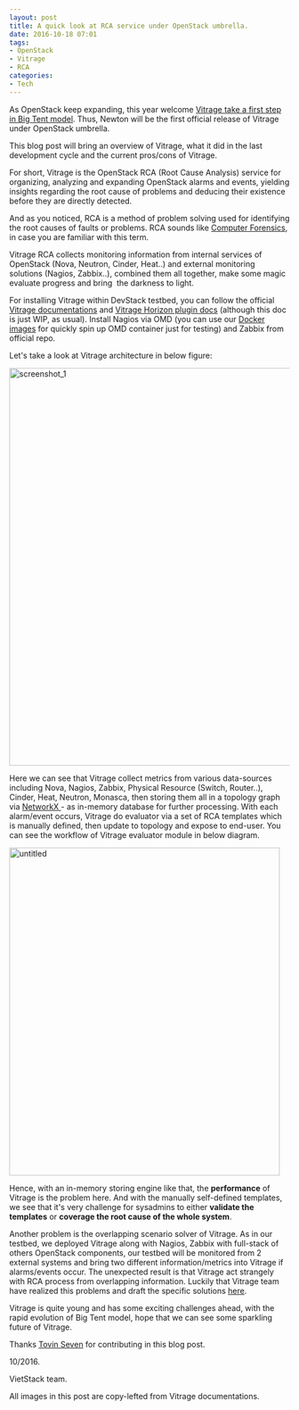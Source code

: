```yaml
---
layout: post
title: A quick look at RCA service under OpenStack umbrella.
date: 2016-10-18 07:01
tags:
- OpenStack
- Vitrage
- RCA
categories:
- Tech
---
```

As OpenStack keep expanding, this year welcome <a href="https://github.com/openstack/governance/commit/b78e7bd0e2e42d212b6e9271ceccf2c5c25688c7" target="_blank">Vitrage take a first step in Big Tent model</a>. Thus, Newton will be the first official release of Vitrage under OpenStack umbrella.

This blog post will bring an overview of Vitrage, what it did in the last development cycle and the current pros/cons of Vitrage.

For short, Vitrage is the OpenStack RCA (Root Cause Analysis) service for organizing, analyzing and expanding OpenStack alarms and events, yielding insights regarding the root cause of problems and deducing their existence before they are directly detected.

And as you noticed, RCA is a method of problem solving used for identifying the root causes of faults or problems. RCA sounds like <a href="https://en.wikipedia.org/wiki/Computer_forensics" target="_blank">Computer Forensics</a>, in case you are familiar with this term.


Vitrage RCA collects monitoring information from internal services of OpenStack (Nova, Neutron, Cinder, Heat..) and external monitoring solutions (Nagios, Zabbix..), combined them all together, make some magic evaluate progress and bring  the darkness to light.

For installing Vitrage within DevStack testbed, you can follow the official <a href="https://github.com/openstack/vitrage/blob/master/devstack/README.rst" target="_blank">Vitrage documentations</a> and <a href="https://github.com/openstack/vitrage-dashboard/blob/master/README.rst/" target="_blank">Vitrage Horizon plugin docs</a> (although this doc is just WIP, as usual). Install Nagios via OMD (you can use our <a href="https://hub.docker.com/r/hieulq/omd/" target="_blank">Docker images</a> for quickly spin up OMD container just for testing) and Zabbix from official repo.

Let's take a look at Vitrage architecture in below figure:

<img class=" size-full wp-image-1013 aligncenter" src="https://vietstack.files.wordpress.com/2016/10/screenshot_1.png" alt="screenshot_1" width="1024" height="713" />

Here we can see that Vitrage collect metrics from various data-sources including Nova, Nagios, Zabbix, Physical Resource (Switch, Router..), Cinder, Heat, Neutron, Monasca, then storing them all in a topology graph via <a href="https://networkx.github.io/" target="_blank">NetworkX </a>- as in-memory database for further processing. With each alarm/event occurs, Vitrage do evaluator via a set of RCA templates which is manually defined, then update to topology and expose to end-user. You can see the workflow of Vitrage evaluator module in below diagram.

<img class=" size-full wp-image-1029 aligncenter" src="https://vietstack.files.wordpress.com/2016/10/untitled.png" alt="untitled" width="486" height="588" />


Hence, with an in-memory storing engine like that, the <strong>performance</strong> of Vitrage is the problem here. And with the manually self-defined templates, we see that it's very challenge for sysadmins to either <strong>validate the templates</strong> or <strong>coverage the root cause of the whole system</strong>.

Another problem is the overlapping scenario solver of Vitrage. As in our testbed, we deployed Vitrage along with Nagios, Zabbix with full-stack of others OpenStack components, our testbed will be monitored from 2 external systems and bring two different information/metrics into Vitrage if alarms/events occur. The unexpected result is that Vitrage act strangely with RCA process from overlapping information. Luckily that Vitrage team have realized this problems and draft the specific solutions <a href="https://etherpad.openstack.org/p/vitrage-overlapping-templates-support-design" target="_blank">here</a>.


Vitrage is quite young and has some exciting challenges ahead, with the rapid evolution of Big Tent model, hope that we can see some sparkling future of Vitrage.

Thanks <a href="https://github.com/tovin07" target="_blank">Tovin Seven</a> for contributing in this blog post.

10/2016.

VietStack team.

All images in this post are copy-lefted from Vitrage documentations.
